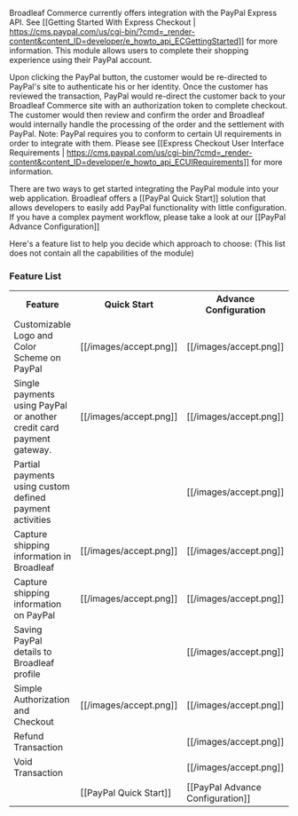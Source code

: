 Broadleaf Commerce currently offers integration with the PayPal Express API. See [[Getting Started With Express Checkout | https://cms.paypal.com/us/cgi-bin/?cmd=_render-content&content_ID=developer/e_howto_api_ECGettingStarted]] for more information. This module allows users to complete their shopping experience using their PayPal account.

Upon clicking the PayPal button, the customer would be re-directed to PayPal's site to authenticate his or her identity. 
Once the customer has reviewed the transaction, PayPal would re-direct the customer back to your Broadleaf Commerce site with an authorization token to complete checkout. 
The customer would then review and confirm the order and Broadleaf would internally handle the processing of the order and the settlement with PayPal. Note: PayPal requires you to conform to certain UI requirements in order to integrate with them. Please see [[Express Checkout User Interface Requirements | https://cms.paypal.com/us/cgi-bin/?cmd=_render-content&content_ID=developer/e_howto_api_ECUIRequirements]] for more information.

There are two ways to get started integrating the PayPal module into your web application. 
Broadleaf offers a [[PayPal Quick Start]] solution that allows developers to easily add PayPal functionality with little configuration.
If you have a complex payment workflow, please take a look at our [[PayPal Advance Configuration]]

Here's a feature list to help you decide which approach to choose:
(This list does not contain all the capabilities of the module)

### Feature List
<table>
  <tr>
    <th>Feature</th>
    <th>Quick Start</th>
    <th>Advance Configuration</th>
  </tr>
  <tr>
    <td>Customizable Logo and Color Scheme on PayPal </td>
    <td>[[/images/accept.png]]</td>
    <td>[[/images/accept.png]]</td>
  </tr>
  <tr>
    <td>Single payments using PayPal or another credit card payment gateway. </td>
    <td>[[/images/accept.png]]</td>
    <td>[[/images/accept.png]]</td>
  </tr>
  <tr>
    <td>Partial payments using custom defined payment activities </td>
    <td></td>
    <td>[[/images/accept.png]]</td>
  </tr>
  <tr>
    <td>Capture shipping information in Broadleaf </td>
    <td>[[/images/accept.png]]</td>
    <td>[[/images/accept.png]]</td>
  </tr>
  <tr>
    <td>Capture shipping information on PayPal </td>
    <td>[[/images/accept.png]]</td>
    <td>[[/images/accept.png]]</td>
  </tr>
  <tr>
    <td>Saving PayPal details to Broadleaf profile </td>
    <td></td>
    <td>[[/images/accept.png]]</td>
  </tr>
  <tr>
    <td>Simple Authorization and Checkout</td>
    <td>[[/images/accept.png]]</td>
    <td>[[/images/accept.png]]</td>
  </tr>  
  <tr>
    <td>Refund Transaction</td>
    <td></td>
    <td>[[/images/accept.png]]</td>
  </tr>
  <tr>
    <td>Void Transaction</td>
    <td></td>
    <td>[[/images/accept.png]]</td>
  </tr>
    <td></td>
    <td>[[PayPal Quick Start]]</td>
    <td>[[PayPal Advance Configuration]]</td>
  </tr>  
</table>